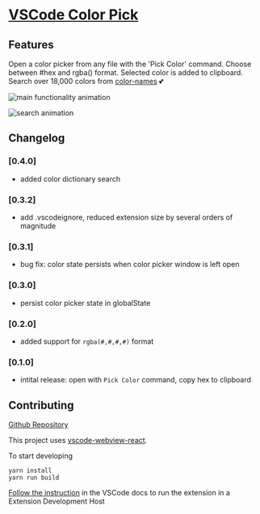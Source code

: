# [VSCode Color Pick](https://marketplace.visualstudio.com/items?itemName=adam-watters.vscode-color-pick)

## Features

Open a color picker from any file with the 'Pick Color' command. Choose between #hex and rgba() format. Selected color is added to clipboard. Search over 18,000 colors from [color-names](https://github.com/meodai/color-names) 💕

![main functionality animation](./demo.gif)

![search animation](./demo2.gif)

## Changelog

### [0.4.0]

- added color dictionary search

### [0.3.2]

- add .vscodeignore, reduced extension size by several orders of magnitude

### [0.3.1]

- bug fix: color state persists when color picker window is left open

### [0.3.0]

- persist color picker state in globalState

### [0.2.0]

- added support for `rgba(#,#,#,#)` format

### [0.1.0]

- intital release: open with `Pick Color` command, copy hex to clipboard

## Contributing

[Github Repository](https://github.com/adamwatters/vscode-color-pick)

This project uses [vscode-webview-react](https://github.com/rebornix/vscode-webview-react).

To start developing

```
yarn install
yarn run build
```

[Follow the instruction](https://github.com/rebornix/vscode-webview-react) in the VSCode docs to run the extension in a Extension Development Host
